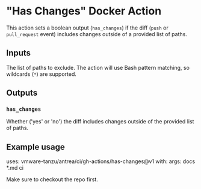 # "Has Changes" Docker Action

This action sets a boolean output (`has_changes`) if the diff (`push` or
`pull_request` event) includes changes outside of a provided list of paths.

## Inputs

The list of paths to exclude. The action will use Bash pattern matching, so
wildcards (`*`) are supported.

## Outputs

### `has_changes`

Whether ('yes' or 'no') the diff includes changes outside of the provided list
of paths.

## Example usage

uses: vmware-tanzu/antrea/ci/gh-actions/has-changes@v1
with:
  args: docs *.md ci

Make sure to checkout the repo first.
